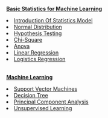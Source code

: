 <b><a href="http://mlaileader.com/category/statistics-model/9" target='_blank'>Basic Statistics for Machine Learning</a></b>
<br />
<li><a href="http://mlaileader.com/post/-introduction-of-statistics-model" target='_blank'>Introduction Of Statistics Model</a></li>
<li><a href="http://mlaileader.com/post/normal-distribution" target='_blank'>Normal Distribution</a></li>
<li><a href="http://mlaileader.com/post/hypothesis-testing-in-statistics" target='_blank'>Hypothesis Testing</a></li>
<li><a href="http://mlaileader.com/post/chi-square" target='_blank'>Chi-Square</a></li>
<li><a href="http://mlaileader.com/post/anova" target='_blank'>Anova</a></li>
<li><a href="#" target='_blank'>Linear Regression</a></li>
<li><a href="#" target='_blank'>Logistics Regression</a></li>
<br />

<b><a href="http://mlaileader.com/category/machine-learning/1" target='_blank'>Machine Learning</a></b>
<br />

<li><a href="http://mlaileader.com/post/support-vector-machines" target='_blank'>Support Vector Machines</a></li>
<li><a href="http://mlaileader.com/post/decision-tree" target='_blank'>Decision Tree</a></li>
<li><a href="http://mlaileader.com/post/principal-component-analysis" target='_blank'>Principal Component Analysis</a></li>
<li><a href="http://mlaileader.com/post/unsupervised-learning" target='_blank'>Unsupervised Learning</a></li>

